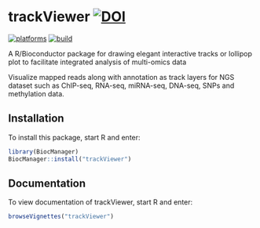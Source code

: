 # trackViewer [![DOI](https://img.shields.io/badge/DOI-10.1038%2Fs41592--019--0430--y-brightgreen.svg)](https://doi.org/10.1038/s41592-019-0430-y)

[![platforms](http://bioconductor.org/shields/availability/devel/trackViewer.svg)](http://bioconductor.org/packages/devel/bioc/html/trackViewer.html)
[![build](http://bioconductor.org/shields/build/devel/bioc/trackViewer.svg)](http://bioconductor.org/packages/devel/bioc/html/trackViewer.html)

A R/Bioconductor package for drawing elegant interactive tracks or lollipop plot to facilitate integrated analysis of multi-omics data

Visualize mapped reads along with annotation as track layers for NGS dataset 
  such as ChIP-seq, RNA-seq, miRNA-seq, DNA-seq, SNPs and methylation data.

## Installation

To install this package, start R and enter:

```r
library(BiocManager)
BiocManager::install("trackViewer")
```

## Documentation

To view documentation of trackViewer, start R and enter:
```r
browseVignettes("trackViewer")
```

